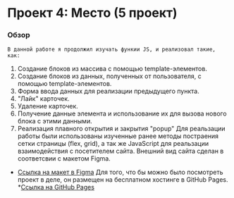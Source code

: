 # Проект 4: Место (5 проект)

### Обзор
    В данной работе я продолжил изучать функии JS, и реализовал такие, как:
1. Создание блоков из массива с помощью template-элементов.
2. Создание блоков из данных, полученных от пользователя, с помощью template-элементов.
3. Форма ввода данных для реализации предыдущего пункта.
4. "Лайк" карточек.
5. Удаление карточек.
6. Получение данные элемента и использование их для вызова нового блока с этими данными.
7. Реализация плавного открытия и закрытия "popup"
    Для реальзации работы были использованы изученные ранее методы постраения сетки страницы (flex, grid), а так же JavaScript для реальзации взаимодействия с посетителем сайта. 
    Внешний вид сайта сделан в соответсвии с макетом Figma. 
* [Ссылка на макет в Figma](https://www.figma.com/file/2cn9N9jSkmxD84oJik7xL7/JavaScript.-Sprint-4?node-id=0%3A1)
    Для того, что бы можно было посмотреть проект в деле, он размещен на бесплатном хостинге в GitHub Pages. 
*[Ссылка на GitHub Pages](https://egorteezy.github.io/mesto/index.html)